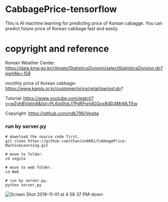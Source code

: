 # CabbagePrice-tensorflow
This is AI machine learning for predicting price of Korean cabagge.
You can predict future price of Korean cabbage fast and easily.

# copyright and reference
Korean Weather Center: https://data.kma.go.kr/climate/StatisticsDivision/selectStatisticsDivision.do?pgmNo=158

monthly price of Korean cabbage: https://www.kamis.or.kr/customer/price/retail/period.do?

Tutorial: https://www.youtube.com/watch?v=wZvhBVqitn8&list=PL6ip5tgLI7PdRFqrldGQvxB4D4MrMLTEw

Copyright: https://github.com/ndb796/Vegita

### run by server.py
```
# download the source code first.
git clone https://github.com/ChanJin0801/CabbagePrice-MachineLearning.git

# move to folder.
cd vegita

# move to web folder.
cd Web

# run by server.py.
python server.py
```


![Screen Shot 2019-11-01 at 4 58 37 PM-down](https://user-images.githubusercontent.com/40285946/68010836-ff655300-fcc8-11e9-8e3e-62386cab4210.png)

